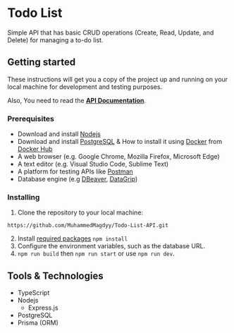 # Todo List
Simple API that has basic CRUD operations (Create, Read, Update, and Delete) for managing a to-do list.

## Getting started
These instructions will get you a copy of the project up and running on your local machine for development and testing purposes.

Also, You need to read the [**API Documentation**](https://github.com/MuhammedMagdyy/Todo-List-API/blob/main/Documentation.md).

### Prerequisites
- Download and install [Nodejs](https://nodejs.org/en)
- Download and install [PostgreSQL](https://www.postgresql.org/download/) & How to install it using [Docker](https://www.docker.com/) from [Docker Hub](https://hub.docker.com/_/postgres)
- A web browser (e.g. Google Chrome, Mozilla Firefox, Microsoft Edge)
- A text editor (e.g. Visual Studio Code, Sublime Text)
- A platform for testing APIs like [Postman](https://www.postman.com/downloads/)
- Database engine (e.g [DBeaver](https://dbeaver.io/download/), [DataGrip](https://www.jetbrains.com/datagrip/download/))

### Installing
1. Clone the repository to your local machine:
```HTTPS
https://github.com/MuhammedMagdyy/Todo-List-API.git
```
2. Install [required packages](https://github.com/MuhammedMagdyy/Todo-List-API/blob/main/package.json) `npm install`
3. Configure the environment variables, such as the database URL.
4. `npm run build` then `npm run start` or use `npm run dev`.

## Tools & Technologies
- TypeScript
- Nodejs
  - Express.js
- PostgreSQL
- Prisma (ORM)
